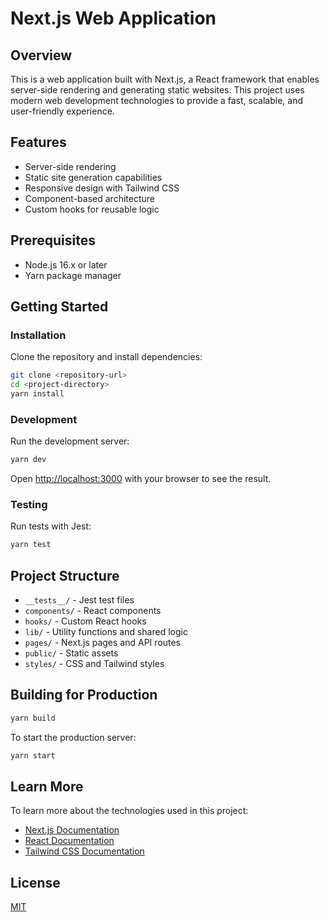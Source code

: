 # Next.js Web Application

## Overview

This is a web application built with Next.js, a React framework that enables server-side rendering and generating static websites. This project uses modern web development technologies to provide a fast, scalable, and user-friendly experience.

## Features

- Server-side rendering
- Static site generation capabilities
- Responsive design with Tailwind CSS
- Component-based architecture
- Custom hooks for reusable logic

## Prerequisites

- Node.js 16.x or later
- Yarn package manager

## Getting Started

### Installation

Clone the repository and install dependencies:

```bash
git clone <repository-url>
cd <project-directory>
yarn install
```

### Development

Run the development server:

```bash
yarn dev
```

Open [http://localhost:3000](http://localhost:3000) with your browser to see the result.

### Testing

Run tests with Jest:

```bash
yarn test
```

## Project Structure

- `__tests__/` - Jest test files
- `components/` - React components
- `hooks/` - Custom React hooks
- `lib/` - Utility functions and shared logic
- `pages/` - Next.js pages and API routes
- `public/` - Static assets
- `styles/` - CSS and Tailwind styles

## Building for Production

```bash
yarn build
```

To start the production server:

```bash
yarn start
```

## Learn More

To learn more about the technologies used in this project:

- [Next.js Documentation](https://nextjs.org/docs)
- [React Documentation](https://reactjs.org/docs/getting-started.html)
- [Tailwind CSS Documentation](https://tailwindcss.com/docs)

## License

[MIT](LICENSE)
